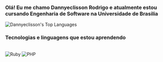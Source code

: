 
### Olá! Eu me chamo Dannyeclisson Rodrigo e atualmente estou cursando Engenharia de Software na Universidade de Brasilia

![Dannyeclisson's Top Languages](https://github-readme-stats.vercel.app/api/top-langs/?username=Dannyeclisson&theme=dracula&show_icons=true&hide_border=false&layout=compact)

### Tecnologias e linguagens que estou aprendendo

<div style="display: inline_block"><br/>
    <img align="center" alt="Ruby" src="https://img.shields.io/badge/Ruby-CC342D?logo=ruby&logoColor=white" />
    <img align="center" alt="PHP" src="https://shields.io/badge/-PHP-3776AB?style=flat&logo=php" />
    
</div>
